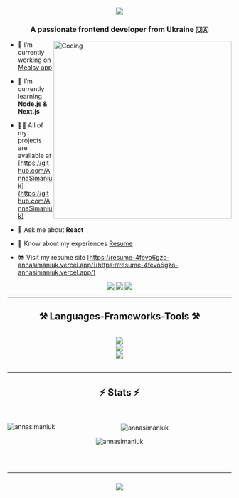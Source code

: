 <h1 align="center">
    <img src="https://readme-typing-svg.herokuapp.com/?font=Righteous&size=35&center=true&vCenter=true&width=500&height=70&color=F8BE3D&duration=4000&lines=Hi+There!+👋;+I'm+Anna+Simaniuk!;" />
</h1>
<h3 align="center">A passionate frontend developer from Ukraine 🇺🇦</h3>
<img align="right" alt="Coding" width="400" src="https://s11.gifyu.com/images/ScIvG.gif">

- 🔭 I’m currently working on [Mealsy app](https://github.com/AnnaSimaniuk/mealsy-app)

- 🌱 I’m currently learning **Node.js & Next.js**

- 👨‍💻 All of my projects are available at [https://github.com/AnnaSimaniuk](https://github.com/AnnaSimaniuk)

- 💬 Ask me about **React**

- 📄 Know about my experiences [Resume](https://drive.google.com/file/d/1PY1FWvwAA12FbW6S7O62GdNedGOcyatU/view?usp=drive_link)

- 😎 Visit my resume site [https://resume-4fevo6gzo-annasimaniuk.vercel.app/](https://resume-4fevo6gzo-annasimaniuk.vercel.app/)

<div align="center"> 
  <a href="mailto:anna.shchavinska@gmail.com">
    <img src="https://img.shields.io/badge/Gmail-333333?style=for-the-badge&logo=gmail&logoColor=red" />
  </a>
  <a href="https://linkedin.com/in/anna-simaniuk-0b7b5524b" target="_blank">
    <img src="https://img.shields.io/badge/LinkedIn-0077B5?style=for-the-badge&logo=linkedin&logoColor=white" target="_blank" />
  </a>
  <a href="#" target="_blank">
     <img src="https://img.shields.io/badge/Portfolio-FF5722?style=for-the-badge&logo=todoist&logoColor=white" target="_blank" /> <!-- sqlite, safari, google-chrome are other good icon options -->
  </a>
</div>

 <hr/>

<h2 align="center">⚒️ Languages-Frameworks-Tools ⚒️</h2>
<br/>
<div align="center">
    <img src="https://skillicons.dev/icons?i=babel,bash,bootstrap,css,express,figma,git,github,github,html" /><br>
    <img src="https://skillicons.dev/icons?i=graphql,gulp,bootstrap,js,jest,materialui,mongodb,nextjs,nodejs,postman" /><br>
  <img src="https://skillicons.dev/icons?i=react,redux,sass,ts,vite,webpack" /><br>
</div>

<br/>
<hr/>

<h2 align="center">⚡ Stats ⚡</h2>
<br>
<div align=center>
     <p><img align="left" src="https://github-readme-stats.vercel.app/api/top-langs?username=annasimaniuk&show_icons=true&locale=en&layout=compact&theme=react&border_radius=10" alt="annasimaniuk" /></p>
    
<p>&nbsp;<img align="center" src="https://github-readme-stats.vercel.app/api?username=annasimaniuk&show_icons=true&locale=en&theme=react&border_radius=10" alt="annasimaniuk" /></p>

<p><img align="center" src="https://github-readme-streak-stats.herokuapp.com/?user=annasimaniuk&theme=react&border_radius=10" alt="annasimaniuk" /></p>
</div>

<br/><br/>
<hr/>

<h3 align="center">
    <img src="https://readme-typing-svg.herokuapp.com/?font=Righteous&size=25&center=true&vCenter=true&width=500&height=70&color=F8BE3D&duration=4000&lines=Thanks+for+visiting!+✌️;+Shoot+me+a+message+on+Linkedin!;I'm+always+down+to+collab+:)">
</h3>

<br/>
